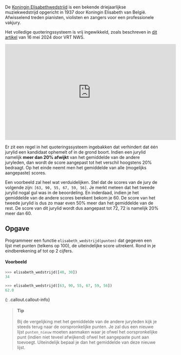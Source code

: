 De <a href="https://nl.wikipedia.org/wiki/Koningin_Elisabethwedstrijd" target="_blank">Koningin Elisabethwedstrijd<a/> is een bekende driejaarlijkse muziekwedstrijd opgericht in 1937 door Koningin Elisabeth van België. Afwisselend treden pianisten, violisten en zangers voor een professionele vakjury.

Het volledige quoteringssysteem is vrij ingewikkeld, zoals beschreven in <a href="https://www.vrt.be/vrtnws/nl/2024/05/14/koningin-elisabethwedstrijd-hoe-beslist-de-jury/" target="_blank">dit artikel</a> van 16 mei 2024 door VRT NWS.

<div class="hidden-print">
    <div class="dodona-centered-group">
        <iframe width="560" height="315" src="https://www.youtube.com/embed/X_4_Tf0aEZM?si=g1SoAtqZDZFr7uiu&amp;controls=0&amp;start=48" title="YouTube video player" frameborder="0" allow="accelerometer; autoplay; clipboard-write; encrypted-media; gyroscope; picture-in-picture; web-share" referrerpolicy="strict-origin-when-cross-origin" allowfullscreen></iframe>
    </div>
</div>

Er zit een regel in het quoteringssysteem ingebakken dat verhindert dat één jurylid een kandidaat ophemelt of in de grond boort. Indien een jurylid namelijk **meer dan 20% afwijkt** van het gemiddelde van de andere juryleden, dan wordt de score aangepast tot het verschil hoogstens 20% bedraagt.
Op het einde neemt men het gemiddelde van alle (mogelijks aangepaste) scores.

Een voorbeeld zal heel wat verduidelijken. Stel dat de scores van de jury de volgende zijn: `[63, 90, 55, 67, 59, 56]`. Je merkt meteen dat het tweede jurylid nogal gul was in de beoordeling. En inderdaad, indien je het gemiddelde van de andere scores berekent bekom je 60. De score van het tweede jurylid is dus zo maar even 50% meer dan het gemiddelde van de rest. De score van dit jurylid wordt dus aangepast tot 72, 72 is namelijk 20% meer dan 60.

## Opgave

Programmeer een functie `elisabeth_wedstrijd(punten)` dat gegeven een lijst met punten (telkens op 100), de uiteindelijke score uitrekent. Rond in je eindberekening af tot op 2 cijfers.

#### Voorbeeld

```python
>>> elisabeth_wedstrijd([40, 30])
34
```


```python
>>> elisabeth_wedstrijd([63, 90, 55, 67, 59, 56])
62.0
```


{: .callout.callout-info}
>#### Tip
> Bij de vergelijking met het gemiddelde van de andere juryleden kijk je steeds terug naar de oorspronkelijke punten. Je zal dus een nieuwe lijst `punten_nieuw` moeten aanmaken waar je ofwel het oorspronkelijke punt (indien niet teveel afwijkend) ofwel het aangepaste punt aan toevoegt. Uiteindelijk bepaal je dan het gemiddelde van deze nieuwe lijst.